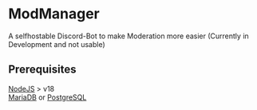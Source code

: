 # ModManager
A selfhostable Discord-Bot to make Moderation more easier (Currently in Development and not usable)

## Prerequisites
[NodeJS](https://nodejs.org/) > v18  <br>
[MariaDB](https://mariadb.org/) or [PostgreSQL](https://www.postgresql.org/)
